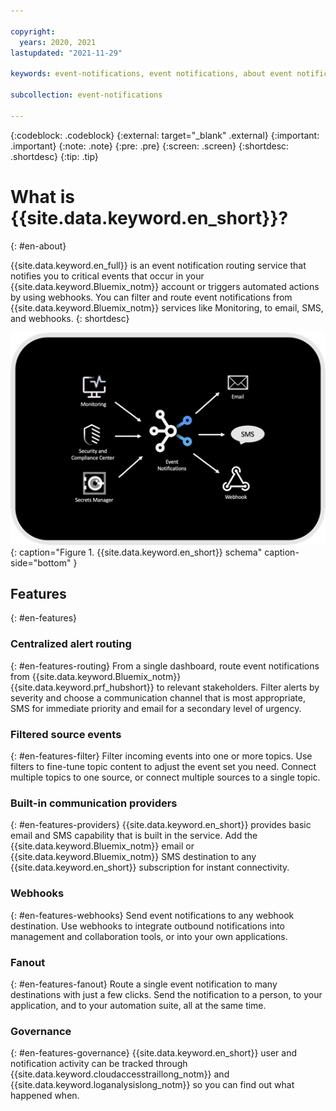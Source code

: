 ```yaml
---

copyright:
  years: 2020, 2021
lastupdated: "2021-11-29"

keywords: event-notifications, event notifications, about event notifications

subcollection: event-notifications

---
```


{:codeblock: .codeblock}
{:external: target="_blank" .external}
{:important: .important}
{:note: .note}
{:pre: .pre}
{:screen: .screen}
{:shortdesc: .shortdesc}
{:tip: .tip}

# What is {{site.data.keyword.en_short}}? 
{: #en-about}

 {{site.data.keyword.en_full}} is an event notification routing service that notifies you to critical events that occur in your {{site.data.keyword.Bluemix_notm}} account or triggers automated actions by using webhooks. You can filter and route event notifications from {{site.data.keyword.Bluemix_notm}} services like Monitoring, to email, SMS, and webhooks.
{: shortdesc}

![Event notifications schema](images/en-schema.png "Event notifications schema"){: caption="Figure 1. {{site.data.keyword.en_short}} schema" caption-side="bottom" }

## Features
{: #en-features}

### Centralized alert routing
{: #en-features-routing}
From a single dashboard, route event notifications from {{site.data.keyword.Bluemix_notm}} {{site.data.keyword.prf_hubshort}} to relevant stakeholders. Filter alerts by severity and choose a communication channel that is most appropriate, SMS for immediate priority and email for a secondary level of urgency.

### Filtered source events
{: #en-features-filter}
Filter incoming events into one or more topics. Use filters to fine-tune topic content to adjust the event set you need. Connect multiple topics to one source, or connect multiple sources to a single topic.

### Built-in communication providers
{: #en-features-providers}
{{site.data.keyword.en_short}} provides basic email and SMS capability that is built in the service. Add the {{site.data.keyword.Bluemix_notm}} email or {{site.data.keyword.Bluemix_notm}} SMS destination to any {{site.data.keyword.en_short}} subscription for instant connectivity.

### Webhooks
{: #en-features-webhooks}
Send event notifications to any webhook destination.  Use webhooks to integrate outbound notifications into management and collaboration tools, or into your own applications.

### Fanout
{: #en-features-fanout}
Route a single event notification to many destinations with just a few clicks. Send the notification to a person, to your application, and to your automation suite, all at the same time.

### Governance
{: #en-features-governance}
{{site.data.keyword.en_short}} user and notification activity can be tracked through {{site.data.keyword.cloudaccesstraillong_notm}} and {{site.data.keyword.loganalysislong_notm}} so you can find out what happened when.



